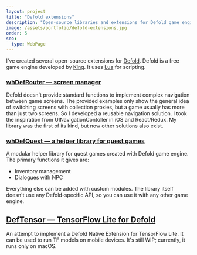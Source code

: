 ```yaml
---
layout: project
title: "Defold extensions"
description: "Open-source libraries and extensions for Defold game engine"
image: /assets/portfolio/defold-extensions.jpg
order: 5
seo:
  type: WebPage
---
```


I've created several open-source extensions for [Defold](https://defold.com). Defold is a free game engine developed by [King](https://king.com). It uses [Lua](https://www.lua.org) for scripting.

### [whDefRouter — screen manager](https://www.megus.org/defold-router/)

Defold doesn't provide standard functions to implement complex navigation between game screens. The provided examples only show the general idea of switching screens with collection proxies, but a game usually has more than just two screens. So I developed a reusable navigation solution. I took the inspiration from UINavigationContoller in iOS and React/Redux. My library was the first of its kind, but now other solutions also exist.

### [whDefQuest — a helper library for quest games](https://github.com/Megus/whdefquest)

A modular helper library for quest games created with Defold game engine. The primary functions it gives are:

- Inventory management
- Dialogues with NPC

Everything else can be added with custom modules. The library itself doesn't use any Defold-specific API, so you can use it with any other game engine.

## [DefTensor — TensorFlow Lite for Defold](https://github.com/Megus/deftensor)

An attempt to implement a Defold Native Extension for TensorFlow Lite. It can be used to run TF models on mobile devices. It's still WIP; currently, it runs only on macOS.